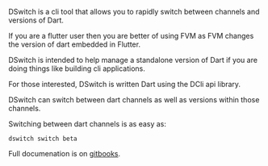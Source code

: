 DSwitch is a cli tool that allows you to rapidly switch between channels and versions of Dart.

If you are a flutter user then you are better of using FVM as FVM changes the version of dart embedded in Flutter.

DSwitch is intended to help manage a standalone version of Dart if you are doing things like building cli applications.

For those interested, DSwitch is written Dart using the DCli api library.

DSwitch can switch between dart channels as well as versions within those channels.

Switching between dart channels is as easy as:

```
dswitch switch beta
```

Full documenation is on [gitbooks](https://bsutton.gitbook.io/dswitch/).
